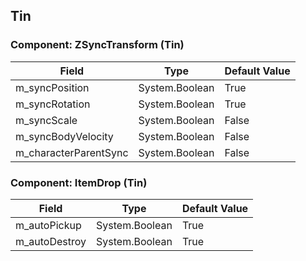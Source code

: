 ## Tin

### Component: ZSyncTransform (Tin)

|Field|Type|Default Value|
|-----|----|-------------|
|m_syncPosition|System.Boolean|True|
|m_syncRotation|System.Boolean|True|
|m_syncScale|System.Boolean|False|
|m_syncBodyVelocity|System.Boolean|False|
|m_characterParentSync|System.Boolean|False|

### Component: ItemDrop (Tin)

|Field|Type|Default Value|
|-----|----|-------------|
|m_autoPickup|System.Boolean|True|
|m_autoDestroy|System.Boolean|True|

